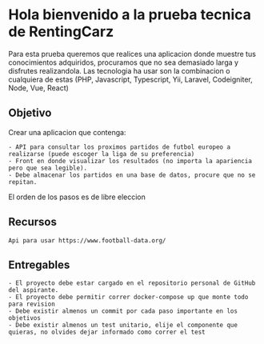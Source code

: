 # Hola bienvenido a la prueba tecnica de RentingCarz

Para esta prueba queremos que realices una aplicacion donde muestre tus conocimientos adquiridos, procuramos que no sea demasiado larga y disfrutes realizandola. Las tecnologia ha usar son la combinacion o cualquiera de estas (PHP, Javascript, Typescript, Yii, Laravel, Codeigniter, Node, Vue, React) 

## Objetivo

Crear una aplicacion que contenga:

    - API para consultar los proximos partidos de futbol europeo a realizarse (puede escoger la liga de su preferencia) 
    - Front en donde visualizar los resultados (no importa la apariencia pero que sea legible).
    - Debe almacenar los partidos en una base de datos, procure que no se repitan.

El orden de los pasos es de libre eleccion

## Recursos
`
Api para usar https://www.football-data.org/
`

## Entregables

    - El proyecto debe estar cargado en el repositorio personal de GitHub del aspirante.
    - El proyecto debe permitir correr docker-compose up que monte todo para revision
    - Debe existir almenos un commit por cada paso importante en los objetivos
    - Debe existir almenos un test unitario, elije el componente que quieras, no olvides dejar informado como correr el test